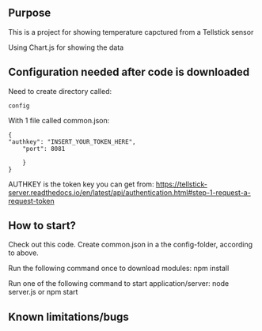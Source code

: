 
## Purpose
This is a project for showing temperature capctured from a Tellstick sensor

Using Chart.js for showing the data

## Configuration needed after code is downloaded

Need to create directory called: 

    config

With 1 file called common.json:

    {
	"authkey": "INSERT_YOUR_TOKEN_HERE",
        "port": 8081

        }
    }

AUTHKEY is the token key you can get from:
https://tellstick-server.readthedocs.io/en/latest/api/authentication.html#step-1-request-a-request-token


## How to start?
Check out this code.
Create common.json in a the config-folder, according to above.

Run the following command once to download modules:
npm install

Run one of the following command to start application/server:
node server.js or npm start

## Known limitations/bugs
